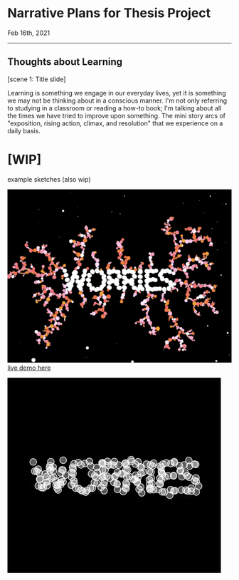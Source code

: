 # Narrative Plans for Thesis Project

Feb 16th, 2021

-------

## Thoughts about Learning
[scene 1: Title slide]

Learning is something we engage in our everyday lives, yet it is something we may not be thinking about in a conscious manner. I'm not only referring to studying in a classroom or reading a how-to book; I'm talking about all the times we have tried to improve upon something. The mini story arcs of "exposition, rising action, climax, and resolution" that we experience on a daily basis.

# [WIP]

example sketches (also wip)

![img](assets/example1.png)
[live demo here](https://editor.p5js.org/lynneyun/present/8tPVZTkGF)

![img](assets/example2.gif)